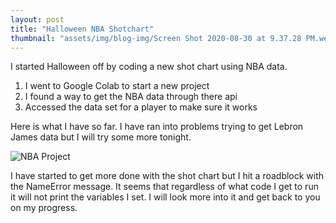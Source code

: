 ```yaml
---
layout: post
title: "Halloween NBA Shotchart"
thumbnail: "assets/img/blog-img/Screen Shot 2020-08-30 at 9.37.28 PM.webp"
---
```


I started Halloween off by coding a new shot chart using NBA data. 

1. I went to Google Colab to start a new project 
2. I found a way to get the NBA data through there api
3. Accessed the data set for a player to make sure it works 

Here is what I have so far.  I have ran into problems trying to get Lebron James data but I will try some more tonight. 

![NBA Project]({{site.url}}{{site.baseurl}}/assets/img/blog-img/Screen%20Shot%202020-11-01%20at%203.27.29%20PM.webp?raw=true)

I have started to get more done with the shot chart but I hit a roadblock with the NameError message.  It seems that regardless of what code I get to run it will not print the variables I set.  I will look more into it and get back to you on my progress. 
